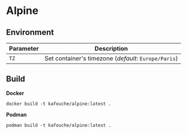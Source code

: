 # Alpine

## Environment

| Parameter | Description                                          |
|-----------|------------------------------------------------------|
| `TZ`      | Set container's timezone (*default*: `Europe/Paris`) |

## Build

**Docker**

```
docker build -t kafouche/alpine:latest .
```

**Podman**

```
podman build -t kafouche/alpine:latest .
```